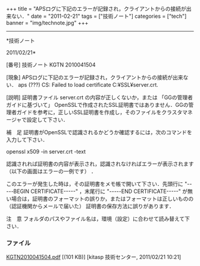 ﻿+++
title = "APSログに下記のエラーが記録され，クライアントからの接続が出来ない．"
date = "2011-02-21"
tags = ["技術ノート"]
categories = ["tech"]
banner = "img/technote.jpg"
+++

-----------------------------------------------------------------------------------------------------------------------------

*技術ノート

2011/02/21*


[番号]
技術ノート KGTN 2010041504

[現象]
APSログに下記のエラーが記録され，クライアントからの接続が出来ない．
aps (???) CS: Failed to load certificate C:¥SSL¥server.crt.

[説明]
証明書ファイル server.crt の内容が正しくないか，または
「GGの管理者ガイドに基づいて」
OpenSSLで作成されたSSL証明書ではありません．GGの管理者ガイドを参考に，正しいSSL証明書を作成し，そのファイルをクラスタマネージャで設定して下さい．

補　足
証明書がOpenSSLで認識されるかどうか確認するには，次のコマンドを入力して下さい．

openssl x509 -in server.crt -text

認識されれば証明書の内容が表示され，認識されなければエラーが表示されます
（以下の画面はエラーの一例です） ．

このエラーが発生した時は，その証明書をメモ帳で開いて下さい．先頭行に
"-----BEGIN CERTIFICATE-----" ，末尾行に "-----END
CERTIFICATE-----"
が無い場合は，証明書のフォーマットの誤りか，またはフォーマットは正しいものの
（認証機関からメールで届いた） 証明書の保存方法に誤りがあります．

注　意
フォルダのパスやファイル名は，環境（設定）に合わせて読み替えて下さい．


### ファイル

 
 


[KGTN2010041504.pdf](http://techreport.kitasp.net/attachments/download/140/KGTN2010041504.pdf)
 [(101 KB)] [kitasp 技術センター, 2011/02/21
10:21]


 


 


